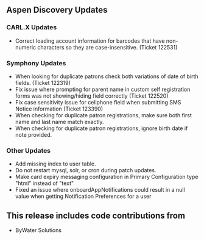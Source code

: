 ## Aspen Discovery Updates
### CARL.X Updates
- Correct loading account information for barcodes that have non-numeric characters so they are case-insensitive. (Ticket 122531)

### Symphony Updates
- When looking for duplicate patrons check both variations of date of birth fields. (Ticket 122319)
- Fix issue where prompting for parent name in custom self registration forms was not showing/hiding field correctly (Ticket 122520)
- Fix case sensitivity issue for cellphone field when submitting SMS Notice information (Ticket 123390)
- When checking for duplicate patron registrations, make sure both first name and last name match exactly. 
- When checking for duplicate patron registrations, ignore birth date if note provided.

### Other Updates
- Add missing index to user table.
- Do not restart mysql, solr, or cron during patch updates.
- Make card expiry messaging configuration in Primary Configuration type "html" instead of "text"
- Fixed an issue where onboardAppNotifications could result in a null value when getting Notification Preferences for a user

## This release includes code contributions from
- ByWater Solutions